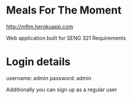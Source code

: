 # Meals For The Moment

http://mftm.herokuapp.com

Web application built for SENG 321 Requirements

# Login details
username: admin
password: admin

Additionally you can sign up as a regular user
